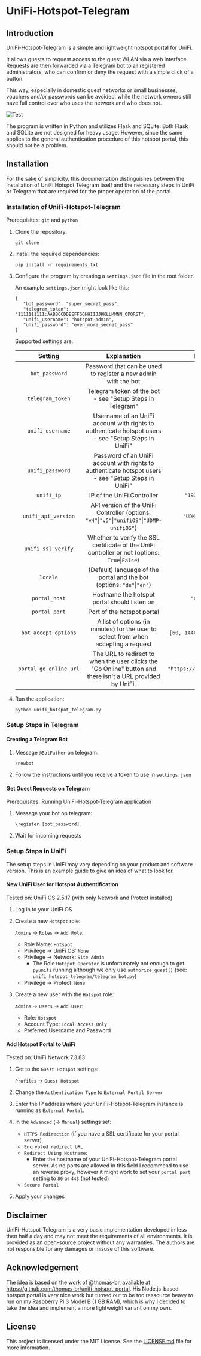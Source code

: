# UniFi-Hotspot-Telegram

## Introduction

UniFi-Hotspot-Telegram is a simple and lightweight hotspot portal for UniFi.

It allows guests to request access to the guest WLAN via a web interface. Requests are then forwarded via a Telegram bot to all registered administrators, who can confirm or deny the request with a simple click of a button.

This way, especially in domestic guest networks or small businesses, vouchers and/or passwords can be avoided, while the network owners still have full control over who uses the network and who does not.

![Test](.github/images/demo.gif)

The program is written in Python and utilizes Flask and SQLite. Both Flask and SQLite are not designed for heavy usage. However, since the same applies to the general authentication procedure of this hotspot portal, this should not be a problem.

## Installation

For the sake of simplicity, this documentation distinguishes between the installation of UniFi Hotspot Telegram itself and the necessary steps in UniFi or Telegram that are required for the proper operation of the portal.

### Installation of UniFi-Hotspot-Telegram

Prerequisites: `git` and `python`

1. Clone the repository:

   ```
   git clone
   ```

2. Install the required dependencies:

   ```
   pip install -r requirements.txt
   ```

3. Configure the program by creating a `settings.json` file in the root folder.

   An example `settings.json` might look like this:

   ```
   {
      "bot_password": "super_secret_pass",
      "telegram_token": "1111111111:AABBCCDDEEFFGGHHIIJJKKLLMMNN_OPQRST",
      "unifi_username": "hotspot-admin",
      "unifi_password": "even_more_secret_pass"
   }
   ```

   Supported settings are:

   |       **Setting**      |                                               **Explanation**                                               |         **Default**        | **Required** |
   |:----------------------:|:-----------------------------------------------------------------------------------------------------------:|:--------------------------:|:------------:|
   |     `bot_password`     |                        Password that can be used to register a new admin with the bot                       |                            |      Yes     |
   |    `telegram_token`    |                          Telegram token of the bot - see "Setup Steps in Telegram"                          |                            |      Yes     |
   |    `unifi_username`    |     Username of an UniFi account with rights to authenticate hotspot users - see "Setup Steps in UniFi"     |                            |      Yes     |
   |    `unifi_password`    |     Password of an UniFi account with rights to authenticate hotspot users - see "Setup Steps in UniFi"     |                            |      Yes     |
   |       `unifi_ip`       |                                          IP of the UniFi Controller                                         |       `"192.168.1.1"`      |      No      |
   |   `unifi_api_version`  |         API version of the UniFi Controller (options: `"v4"`\|`"v5"`\|`"unifiOS"`\|`"UDMP-unifiOS"`)        |      `"UDMP-unifiOS"`      |      No      |
   |   `unifi_ssl_verify`   |       Whether to verify the SSL certificate of the UniFi controller or not (options: `True`\|`False`)       |           `True`           |      No      |
   |        `locale`        |                    (Default) language of the portal and the bot (options: `"de"`\|`"en"`)                   |           `"en"`           |      No      |
   |      `portal_host`     |                                 Hostname the hotspot portal should listen on                                |         `"0.0.0.0"`        |      No      |
   |      `portal_port`     |                                          Port of the hotspot portal                                         |          `"5000"`          |      No      |
   |  `bot_accept_options`  |             A list of options (in minutes) for the user to select from when accepting a request             |  `[60, 1440, 4320, 10080]` |      No      |
   | `portal_go_online_url` | The URL to redirect to when the user clicks the "Go Online" button and there isn't a URL provided by UniFi. | `"https://www.google.com"` |      No      |


4. Run the application:

   ```
   python unifi_hotspot_telegram.py
   ```

### Setup Steps in Telegram

#### Creating a Telegram Bot

1. Message `@BotFather` on telegram:

   ```
   \newbot
   ```

2. Follow the instructions until you receive a token to use in `settings.json`

#### Get Guest Requests on Telegram

Prerequisites: Running UniFi-Hotspot-Telegram application

1. Message your bot on telegram:

   ```
   \register [bot_password]
   ```

2. Wait for incoming requests

### Setup Steps in UniFi

The setup steps in UniFi may vary depending on your product and software version. This is an example guide to give an idea of what to look for.

#### New UniFi User for Hotspot Authentification

Tested on: UniFi OS 2.5.17 (with only Network and Protect installed)

1. Log in to your UniFi OS
2. Create a new `Hotspot` role:

   `Admins` &rarr; `Roles` &rarr; `Add Role`:

   - Role Name: `Hotspot`
   - Privilege &rarr; UniFi OS: `None`
   - Privilege &rarr; Network: `Site Admin`
      - The Role `Hotspot Operator` is unfortunately not enough to get `pyunifi` running although we only use `authorize_guest()` (see: `unifi_hotspot_telegram/telegram_bot.py`)
   - Privilege &rarr; Protect: `None`

3. Create a new user with the `Hotspot` role:

   `Admins` &rarr; `Users` &rarr; `Add User`:

   - Role: `Hotspot`
   - Account Type: `Local Access Only`
   - Preferred Username and Password

#### Add Hotspot Portal to UniFi

Tested on: UniFi Network 7.3.83

1. Get to the `Guest Hotspot` settings:

   `Profiles` &rarr; `Guest Hotspot`

2. Change the `Authentication Type` to `External Portal Server`

3. Enter the IP address where your UniFi-Hotspot-Telegram instance is running as `External Portal`.

4. In the `Advanced` (&rarr; `Manual`) settings set:

   - `HTTPS Redirection` (if you have a SSL certificate for your portal server)
   - `Encrypted redirect URL`
   - `Redirect Using Hostname`:
      - Enter the hostname of your UniFi-Hotspot-Telegram portal server. As no ports are allowed in this field I recommend to use an reverse proxy, however it might work to set your `portal_port` setting to `80` or `443` (not tested)
   - `Secure Portal`

5. Apply your changes

## Disclaimer

UniFi-Hotspot-Telegram is a very basic implementation developed in less then half a day and may not meet the requirements of all environments. It is provided as an open-source project without any warranties. The authors are not responsible for any damages or misuse of this software.

## Acknowledgement

The idea is based on the work of @thomas-br, available at https://github.com/thomas-br/unifi-hotspot-portal. His Node.js-based hotspot portal is very nice work but turned out to be too ressource heavy to run on my Raspberry Pi 3 Model B (1 GB RAM), which is why I decided to take the idea and implement a more lightweight variant on my own.

## License

This project is licensed under the MIT License. See the [LICENSE.md](LICENSE.md) file for more information.
